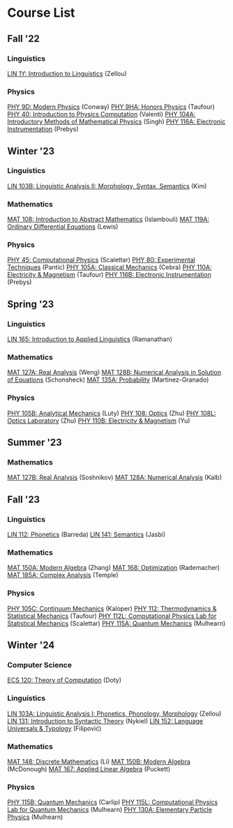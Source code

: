 # Course List
## Fall '22
### Linguistics
[LIN 1Y: Introduction to Linguistics](./f22/lin1y.md) (Zellou)
### Physics
[PHY 9D: Modern Physics](./f22/phy9d.md) (Conway)
[PHY 9HA: Honors Physics](./f22/phy9ha.md) (Taufour)
[PHY 40: Introduction to Physics Computation](./f22/phy40.md) (Valenti)
[PHY 104A: Introductory Methods of Mathematical Physics](./f22/phy104a.md) (Singh)
[PHY 116A: Electronic Instrumentation](./f22/phy116a.md) (Prebys)

## Winter '23
### Linguistics
[LIN 103B: Linguistic Analysis II: Morphology, Syntax, Semantics](./w23/lin103b.md) (Kim)
### Mathematics
[MAT 108: Introduction to Abstract Mathematics](./w23/mat108.md) (Islambouli)
[MAT 119A: Ordinary Differential Equations](./w23/mat119a.md) (Lewis)
### Physics
[PHY 45: Computational Physics](./w23/phy45.md) (Scalettar)
[PHY 80: Experimental Techniques](./w23/phy80.md) (Pantic)
[PHY 105A: Classical Mechanics](./w23/phy105a.md) (Cebra)
[PHY 110A: Electricity & Magnetism](./w23/phy110a.md) (Taufour)
[PHY 116B: Electronic Instrumentation](./w23/phy116b.md) (Prebys)

## Spring '23
### Linguistics
[LIN 165: Introduction to Applied Linguistics](./s23/lin165.md) (Ramanathan)
### Mathematics
[MAT 127A: Real Analysis](./s23/mat127a.md) (Weng)
[MAT 128B: Numerical Analysis in Solution of Equations](./s23/mat128b.md) (Schonsheck)
[MAT 135A: Probability](./s23/mat135a.md) (Martinez-Granado)
### Physics
[PHY 105B: Analytical Mechanics](./s23/phy105b.md) (Luty)
[PHY 108: Optics](./s23/phy108.md) (Zhu)
[PHY 108L: Optics Laboratory](./s23/phy108.md) (Zhu)
[PHY 110B: Electricity & Magnetism](./s23/phy110b.md) (Yu)

## Summer '23
### Mathematics
[MAT 127B: Real Analysis](./m23/mat127b.md) (Soshnikov)
[MAT 128A: Numerical Analysis](./m23/mat128a.md) (Kalb)

## Fall '23
### Linguistics
[LIN 112: Phonetics](./f23/lin112.md) (Barreda)
[LIN 141: Semantics](./f23/lin141.md) (Jasbi)
### Mathematics
[MAT 150A: Modern Algebra](./f23/mat150a.md) (Zhang)
[MAT 168: Optimization](./f23/mat168.md) (Rademacher)
[MAT 185A: Complex Analysis](./f23/mat185a.md) (Temple)
### Physics
[PHY 105C: Continuum Mechanics](./f23/phy105c.md) (Kaloper)
[PHY 112: Thermodynamics & Statistical Mechanics](./f23/phy112.md) (Taufour)
[PHY 112L: Computational Physics Lab for Statistical Mechanics](./f23/phy112.md) (Scalettar)
[PHY 115A: Quantum Mechanics](./f23/phy115a.md) (Mulhearn)

## Winter '24
### Computer Science
[ECS 120: Theory of Computation](./w24/ecs120.md) (Doty)
### Linguistics
[LIN 103A: Linguistic Analysis I: Phonetics, Phonology, Morphology](./w24/lin103a.md) (Zellou)
[LIN 131: Introduction to Syntactic Theory](./w24/lin131.md) (Nykiel)
[LIN 152: Language Universals & Typology](./w24/lin152.md) (Filipović)
### Mathematics
[MAT 148: Discrete Mathematics](./w24/mat148.md) (Li)
[MAT 150B: Modern Algebra](./w24/mat150b.md) (McDonough)
[MAT 167: Applied Linear Algebra](./w24/mat167.md) (Puckett)
### Physics
[PHY 115B: Quantum Mechanics](./w24/phy115b.md) (Carlip)
[PHY 115L: Computational Physics Lab for Quantum Mechanics](./w24/phy115b.md) (Mulhearn)
[PHY 130A: Elementary Particle Physics](./w24/phy130a.md) (Mulhearn)